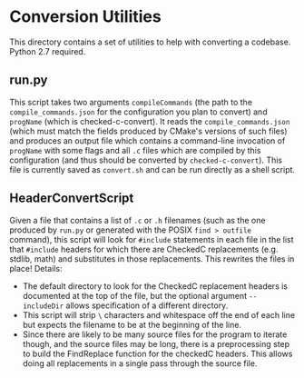 # Conversion Utilities

This directory contains a set of utilities to help with converting a codebase. Python 2.7 required.

## run.py
This script takes two arguments `compileCommands` (the path to the `compile_commands.json` for the configuration you plan to convert) and `progName` (which is checked-c-convert). It reads the `compile_commands.json` (which must match the fields produced by CMake's versions of such files) and produces an output file which contains a command-line invocation of `progName` with some flags and all `.c` files which are compiled by this configuration (and thus should be converted by `checked-c-convert`). This file is currently saved as `convert.sh` and can be run directly as a shell script.

## HeaderConvertScript

Given a file that contains a list of `.c` or `.h` filenames (such as the one produced by `run.py` or generated with the POSIX `find > outfile` command), this script will look for `#include` statements in each file in the list that `#include` headers for which there are CheckedC replacements (e.g. stdlib, math) and substitutes in those replacements. This rewrites the files in place!
Details: 
- The default directory to look for the CheckedC replacement headers is documented at the top of the file, but the optional argument `--includeDir` allows specification of a different directory.
- This script will strip `\` characters and whitespace off the end of each line but expects the filename to be at the beginning of the line.
- Since there are likely to be many source files for the program to iterate though, and the source files may be long, there is a preprocessing step to build the FindReplace function for the checkedC headers. This allows doing all replacements in a single pass through the source file.
